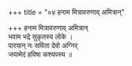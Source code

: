 +++
title = "०४ हनाम मित्रावरुणाव् अमित्रान्"

+++
हनाम मित्रावरुणाव् अमित्रान्  
भवाम भद्रे सुकृतस्य लोके ।  
पारयान् नः सविता देवो अग्निर्  
जयामेदं हविषा कश्यपस्य ॥
